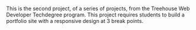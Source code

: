 This is the second project, of a series of projects, from the Treehouse Web Developer Techdegree program.  This project requires students to build a portfolio site with a responsive design at 3 break points.
